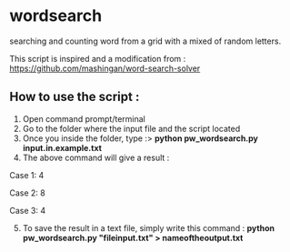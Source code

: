# wordsearch
searching and counting word from a grid with a mixed of random letters.

This script is inspired and a modification from :
https://github.com/mashingan/word-search-solver


## How to use the script :
1. Open command prompt/terminal
2. Go to the folder where the input file and the script located
3. Once you inside the folder, type :> **python pw_wordsearch.py input.in.example.txt**
4. The above command will give a result : 

Case 1: 4

Case 2: 8

Case 3: 4

5. To save the result in a text file, simply write this command : **python pw_wordsearch.py "fileinput.txt" > nameoftheoutput.txt**
